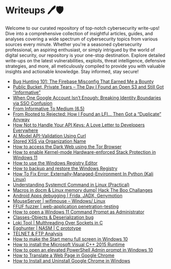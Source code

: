 # Writeups 🖊️🛡️
Welcome to our curated repository of top-notch cybersecurity write-ups! Dive into a comprehensive collection of insightful articles, guides, and analyses covering a wide spectrum of cybersecurity topics from various sources every minute. Whether you're a seasoned cybersecurity professional, an aspiring enthusiast, or simply intrigued by the world of digital security, our repository is your one-stop destination. Explore detailed write-ups on the latest vulnerabilities, exploits, threat intelligence, defensive strategies, and more, all meticulously compiled to provide you with valuable insights and actionable knowledge. Stay informed, stay secure!
<!-- WRITEUPS:START -->
- [Bug Hunting 101: The Firebase Misconfig That Earned Me a Bounty](https://medium.com/@secshubhamsharma/bug-hunting-101-the-firebase-misconfig-that-earned-me-a-bounty-dd600cef8ade?source=rss------bug_bounty_writeup-5)
- [Public Bucket, Private Tears – The Day I Found an Open S3 and Still Got “Informative”](https://medium.com/@Tony_29/public-bucket-private-tears-the-day-i-found-an-open-s3-and-still-got-informative-a0bcfca59760?source=rss------bug_bounty_writeup-5)
- [When One Google Account Isn’t Enough: Breaking Identity Boundaries via SSO Confusion](https://systemweakness.com/when-one-google-account-isnt-enough-breaking-identity-boundaries-via-sso-confusion-10e4f8381a44?source=rss------bug_bounty_writeup-5)
- [From Informative To Medium &lpar;6.5&rpar;](https://medium.com/@Muhammad_Wageh/from-informative-to-medium-6-5-e19bec7cf23d?source=rss------bug_bounty_writeup-5)
- [From Rooted to Rejected: How I Found an LFI… Then Got a “Duplicate” Anyway](https://systemweakness.com/from-rooted-to-rejected-how-i-found-an-lfi-then-got-a-duplicate-anyway-c353e8088ce4?source=rss------bug_bounty_writeup-5)
- [How Not to Handle Your API Keys: A Love Letter to Developers Everywhere](https://medium.com/meetcyber/how-not-to-handle-your-api-keys-a-love-letter-to-developers-everywhere-451db07c790f?source=rss------bug_bounty_writeup-5)
- [AI Model API-Validation Using Curl](https://medium.com/@rr-1k/ai-model-api-validation-using-curl-b4b28975a87e?source=rss------bug_bounty_writeup-5)
- [Stored XSS via Organization Name](https://medium.com/@edahmed008/stored-xss-via-organization-name-e47b7d476a06?source=rss------bug_bounty_writeup-5)
- [How to access the Dark Web using the Tor Browser](https://www.bleepingcomputer.com/tutorials/how-to-access-the-dark-web-using-the-tor-browser/)
- [How to enable Kernel-mode Hardware-enforced Stack Protection in Windows 11](https://www.bleepingcomputer.com/tutorials/how-to-enable-kernel-mode-hardware-enforced-stack-protection-in-windows-11/)
- [How to use the Windows Registry Editor](https://www.bleepingcomputer.com/tutorials/how-to-use-the-windows-registry-editor/)
- [How to backup and restore the Windows Registry](https://www.bleepingcomputer.com/tutorials/how-to-backup-and-restore-the-windows-registry/)
- [How To Fix Error: Externally-Managed-Environment In Python &lpar;Kali Linux&rpar;](https://technicalnavigator.in/how-to-fix-error-externally-managed-environment-in-python-kali-linux/)
- [Understanding Systemctl Command in Linux &lpar;Practical&rpar;](https://technicalnavigator.in/understanding-systemctl-command-in-linux-practical/)
- [Macros in docm &amp; Linux memory dump| Hack The Boo  Challanges](https://technicalnavigator.in/macros-in-docm-linux-memory-dump-hack-the-boo-challanges/)
- [Android Apps debugging |  Frida, JADX, Genymotion](https://technicalnavigator.in/android-apps-debugging-frida-jadx-genymotion/)
- [MouseServer | wifimouse – Windows/ Linux](https://technicalnavigator.in/mouseserver-wifimouse-windows-linux/)
- [FFUF fuzzer | web-application penetration-testing](https://technicalnavigator.in/ffuf-fuzzer-web-application-penetration-testing/)
- [How to open a Windows 11 Command Prompt as Administrator](https://www.bleepingcomputer.com/tutorials/how-to-open-a-windows-11-command-prompt-as-administrator/)
- [Classes-Objects &amp; Deserialization bug](https://technicalnavigator.in/classes-objects-deserialization-bug/)
- [Loki Tool | Multhreading Over Sockets in C](https://technicalnavigator.in/loki-tool-multhreading-over-sockets-in-c/)
- [Egghunter | NASM | C prototype](https://technicalnavigator.in/egghunter-nasm-c-prototype/)
- [TELNET &amp; FTP Analysis](https://technicalnavigator.in/telnet-ftp-analysis/)
- [How to make the Start menu full screen in Windows 10](https://www.bleepingcomputer.com/tutorials/how-to-make-the-start-menu-full-screen-in-windows-10/)
- [How to install the Microsoft Visual C++ 2015 Runtime](https://www.bleepingcomputer.com/tutorials/how-to-install-the-microsoft-visual-c-2015-runtime/)
- [How to open an elevated PowerShell Admin prompt in Windows 10](https://www.bleepingcomputer.com/tutorials/how-to-open-an-elevated-powershell-admin-prompt-in-windows-10/)
- [How to Translate a Web Page in Google Chrome](https://www.bleepingcomputer.com/tutorials/how-to-translate-a-web-page-in-google-chrome/)
- [How to Install and Uninstall Google Chrome in Windows](https://www.bleepingcomputer.com/tutorials/how-to-install-and-uninstall-google-chrome-in-windows/)
<!-- WRITEUPS:END -->
